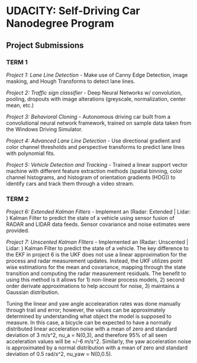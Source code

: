 # UDACITY: Self-Driving Car Nanodegree Program
## Project Submissions


### TERM 1
_Project 1: Lane Line Detection_ - Make use of Canny Edge Detection, image masking, and Hough Transforms to detect lane lines.

_Project 2: Traffic sign classifier_ - Deep Neural Networks w/ convolution, pooling, dropouts with image alterations (greyscale, normalization, center mean, etc.)

_Project 3: Behavioral Cloning_ - Autonomous driving car built from a convolutional neural network framework, trained on sample data taken from the Windows Driving Simulator.

_Project 4: Advanced Lane Line Detection_ - Use directional gradient and color channel thresholds and perspective transforms to predict lane lines with polynomial fits.

_Project 5: Vehicle Detection and Tracking_ - Trained a linear support vector machine with different feature extraction methods (spatial binning, color channel histograms, and histogram of orientation gradients (HOG)) to identify cars and track them through a video stream.


### TERM 2
_Project 6: Extended Kalman Filters_ - Implement an (Radar: Extended | Lidar: ) Kalman Filter to predict the state of a vehicle using sensor fusion of RADAR and LIDAR data feeds. Sensor covariance and noise estimates were provided.

_Project 7: Unscented Kalman FIlters_ - Implemented an (Radar: Unscented | Lidar: ) Kalman Filter to predict the state of a vehicle. The key difference to the EKF in project 6 is the UKF does not use a linear approximation for the process and radar measurement updates. Instead, the UKF utilizes point wise estimations for the mean and covariance, mapping through the state transition and computing the radar measurement residuals. The benefit to using this method is it allows for 1) non-linear process models, 2) second order derivate approximations to help account for noise, 3) maintains a Gaussian distribution. 

Tuning the linear and yaw angle accelearation rates was done manually through trail and error; however, the values can be approximately determined by understanding what object the model is supposed to measure. In this case, a bicycle can be expected to have a normally distributed linear acceleration noise with a mean of zero and standard deviation of 3 m/s^2, nu_a = N(0,3), and therefore 95% of all seen acceleration values will be +/-6 m/s^2. Similarly, the yaw acceleration noise is approximated by a normal distribution with a mean of zero and standard deviation of 0.5 rad/s^2, nu_yaw = N(0,0.5).